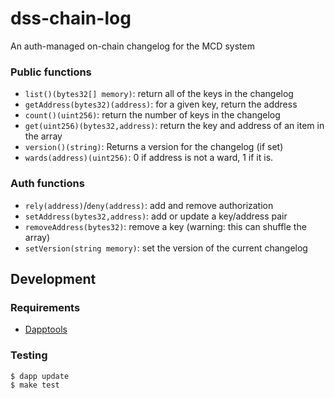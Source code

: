 # dss-chain-log

An auth-managed on-chain changelog for the MCD system

[comment]: <> (## Usage)

[comment]: <> (Contract Address: `0xdA0Ab1e0017DEbCd72Be8599041a2aa3bA7e740F`)

[comment]: <> (* [Mainnet]&#40;https://etherscan.io/address/0xda0ab1e0017debcd72be8599041a2aa3ba7e740f#code&#41;)

[comment]: <> (* [Kovan]&#40;https://kovan.etherscan.io/address/0xda0ab1e0017debcd72be8599041a2aa3ba7e740f#code&#41;)

[comment]: <> (* [Goerli]&#40;https://goerli.etherscan.io/address/0xda0ab1e0017debcd72be8599041a2aa3ba7e740f#code&#41;)

[comment]: <> (* [Rinkeby]&#40;https://rinkeby.etherscan.io/address/0xda0ab1e0017debcd72be8599041a2aa3ba7e740f#code&#41;)

[comment]: <> (* [Ropsten]&#40;https://ropsten.etherscan.io/address/0xda0ab1e0017debcd72be8599041a2aa3ba7e740f#code&#41;)

### Public functions

* `list()(bytes32[] memory)`: return all of the keys in the changelog
* `getAddress(bytes32)(address)`: for a given key, return the address
* `count()(uint256)`: return the number of keys in the changelog
* `get(uint256)(bytes32,address)`: return the key and address of an item in the array
* `version()(string)`: Returns a version for the changelog (if set)
* `wards(address)(uint256)`: 0 if address is not a ward, 1 if it is.

### Auth functions

* `rely(address)`/`deny(address)`: add and remove authorization
* `setAddress(bytes32,address)`: add or update a key/address pair
* `removeAddress(bytes32)`: remove a key (warning: this can shuffle the array)
* `setVersion(string memory)`: set the version of the current changelog

## Development

### Requirements

* [Dapptools](https://github.com/dapphub/dapptools)

### Testing

```
$ dapp update
$ make test
```


